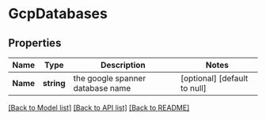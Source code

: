 # GcpDatabases

## Properties
Name | Type | Description | Notes
------------ | ------------- | ------------- | -------------
**Name** | **string** | the google spanner database name | [optional] [default to null]

[[Back to Model list]](../README.md#documentation-for-models) [[Back to API list]](../README.md#documentation-for-api-endpoints) [[Back to README]](../README.md)

